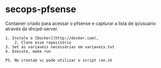 # secops-pfsense

Container criado para acessar o pfsense e capturar a lista de ip/usuario através da dhcpd-server.

	1. Instale o [Docker](http://docker.com), 
    	2. Clone esse repositório
	3. Set as variaveis necessárias em variaveis.txt
	4. Execute, make run

	PS. No crontab vc pode utilizar o script run.sh
